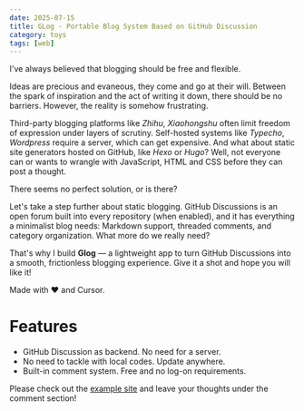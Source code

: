 ```yaml
---
date: 2025-07-15
title: GLog - Portable Blog System Based on GitHub Discussion
category: toys
tags: [web]
---
```


I've always believed that blogging should be free and flexible.

Ideas are precious and evaneous, they come and go at their will. Between the spark of inspiration and the act of
  writing it down, there should be no barriers. However, the reality is somehow frustrating.

Third-party blogging platforms like *Zhihu*, *Xiaohongshu* often limit freedom of expression under
  layers of
  scrutiny. Self-hosted systems like *Typecho*, *Wordpress* require a server, which can get expensive. And
  what
  about static site generators hosted on GitHub, like *Hexo* or *Hugo*? Well, not everyone can or wants to
  wrangle
  with JavaScript, HTML and CSS before they can post a thought.

There seems no perfect solution, or is there?

Let's take a step further about static blogging. GitHub Discussions is an open forum built into every repository
  (when enabled), and it has everything a minimalist blog needs: Markdown support, threaded comments, and category
  organization. What more do we really need?

That's why I build **Glog** — a lightweight app to turn GitHub Discussions into a smooth,
  frictionless blogging
  experience. Give it a shot and hope you will like it!

Made with ❤️ and Cursor.

# Features
- GitHub Discussion as backend. No need for a server.
- No need to tackle with local codes. Update anywhere.
- Built-in comment system. Free and no log-on requirements.

Please check out the <a href="https://glog-cpli.vercel.app/">example site</a> and leave your thoughts under the
  comment section!

